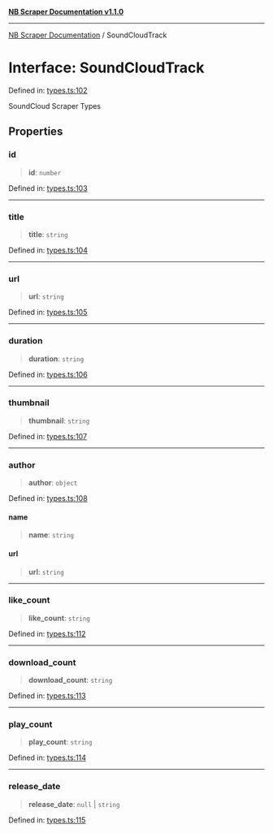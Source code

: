 [**NB Scraper Documentation v1.1.0**](../README.md)

***

[NB Scraper Documentation](../globals.md) / SoundCloudTrack

# Interface: SoundCloudTrack

Defined in: [types.ts:102](https://github.com/Chakszzz/NB-Scraper/blob/06c561b9f0d22405d402fc768994dc101fb84509/app/types.ts#L102)

SoundCloud Scraper Types

## Properties

### id

> **id**: `number`

Defined in: [types.ts:103](https://github.com/Chakszzz/NB-Scraper/blob/06c561b9f0d22405d402fc768994dc101fb84509/app/types.ts#L103)

***

### title

> **title**: `string`

Defined in: [types.ts:104](https://github.com/Chakszzz/NB-Scraper/blob/06c561b9f0d22405d402fc768994dc101fb84509/app/types.ts#L104)

***

### url

> **url**: `string`

Defined in: [types.ts:105](https://github.com/Chakszzz/NB-Scraper/blob/06c561b9f0d22405d402fc768994dc101fb84509/app/types.ts#L105)

***

### duration

> **duration**: `string`

Defined in: [types.ts:106](https://github.com/Chakszzz/NB-Scraper/blob/06c561b9f0d22405d402fc768994dc101fb84509/app/types.ts#L106)

***

### thumbnail

> **thumbnail**: `string`

Defined in: [types.ts:107](https://github.com/Chakszzz/NB-Scraper/blob/06c561b9f0d22405d402fc768994dc101fb84509/app/types.ts#L107)

***

### author

> **author**: `object`

Defined in: [types.ts:108](https://github.com/Chakszzz/NB-Scraper/blob/06c561b9f0d22405d402fc768994dc101fb84509/app/types.ts#L108)

#### name

> **name**: `string`

#### url

> **url**: `string`

***

### like\_count

> **like\_count**: `string`

Defined in: [types.ts:112](https://github.com/Chakszzz/NB-Scraper/blob/06c561b9f0d22405d402fc768994dc101fb84509/app/types.ts#L112)

***

### download\_count

> **download\_count**: `string`

Defined in: [types.ts:113](https://github.com/Chakszzz/NB-Scraper/blob/06c561b9f0d22405d402fc768994dc101fb84509/app/types.ts#L113)

***

### play\_count

> **play\_count**: `string`

Defined in: [types.ts:114](https://github.com/Chakszzz/NB-Scraper/blob/06c561b9f0d22405d402fc768994dc101fb84509/app/types.ts#L114)

***

### release\_date

> **release\_date**: `null` \| `string`

Defined in: [types.ts:115](https://github.com/Chakszzz/NB-Scraper/blob/06c561b9f0d22405d402fc768994dc101fb84509/app/types.ts#L115)

